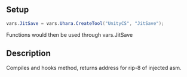 ## Setup
```c#
vars.JitSave = vars.Uhara.CreateTool("UnityCS", "JitSave");
```
Functions would then be used through vars.JitSave   

## Description
Compiles and hooks method, returns address for rip-8 of injected asm.
